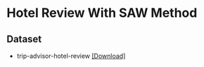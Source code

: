 # Hotel Review With SAW Method

## Dataset

- trip-advisor-hotel-review [[Download]](https://drive.google.com/file/d/1PyOZYXd76JkLAybbfO0_GSCueJxnCCV5/view?usp=sharing)